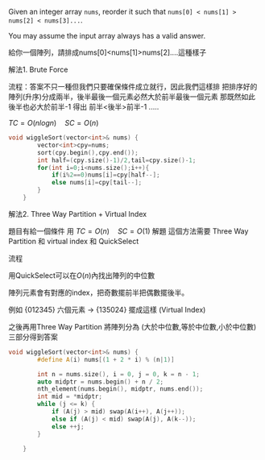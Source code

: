 Given an integer array `nums`, reorder it such that `nums[0] < nums[1] > nums[2] < nums[3]...`.

You may assume the input array always has a valid answer.

給你一個陣列，請排成nums[0]<nums[1]>nums[2]....這種樣子

解法1. Brute Force

流程：答案不只一種但我們只要確保條件成立就行，因此我們這樣排
把排序好的陣列(升序)分成兩半，後半最後一個元素必然大於前半最後一個元素
那既然如此後半也必大於前半-1 得出 
前半<後半>前半-1 .....

$TC=O(nlogn) \quad SC=O(n)$

```cpp
void wiggleSort(vector<int>& nums) {
        vector<int>cpy=nums;
        sort(cpy.begin(),cpy.end());
        int half=(cpy.size()-1)/2,tail=cpy.size()-1;
        for(int i=0;i<nums.size();i++){
            if(i%2==0)nums[i]=cpy[half--];
            else nums[i]=cpy[tail--];
        }
    }
```

解法2. Three Way Partition + Virtual Index

題目有給一個條件 用 $TC=O(n) \quad SC=O(1)$ 解題
這個方法需要 Three Way Partition 和 virtual  index 和 QuickSelect 

流程

用QuickSelect可以在$O(n)$內找出陣列的中位數

陣列元素會有對應的index，把奇數擺前半把偶數擺後半。

例如 {012345} 六個元素  → {135024} 擺成這樣   (Virtual Index)

之後再用Three Way Partition   將陣列分為 (大於中位數,等於中位數,小於中位數)三部分得到答案

```cpp
void wiggleSort(vector<int>& nums) {
        #define A(i) nums[(1 + 2 * i) % (n|1)]

        int n = nums.size(), i = 0, j = 0, k = n - 1;
        auto midptr = nums.begin() + n / 2;
        nth_element(nums.begin(), midptr, nums.end());
        int mid = *midptr;
        while (j <= k) {
            if (A(j) > mid) swap(A(i++), A(j++));
            else if (A(j) < mid) swap(A(j), A(k--));
            else ++j;
        }
        
    }
```